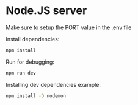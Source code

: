# Node.JS server

Make sure to setup the PORT value in the .env file

Install dependencies:

```bash
npm install
```

Run for debugging:

```bash
npm run dev
```
Installing dev dependencies example:

```bash
npm install -D nodemon
```